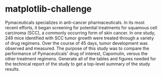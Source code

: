 # matplotlib-challenge
Pymaceuticals specializes in anti-cancer pharmaceuticals. In its most recent efforts, it began screening for potential treatments for squamous cell carcinoma (SCC), a commonly occurring form of skin cancer. In one study, 249 mice identified with SCC tumor growth were treated through a variety of drug regimens. Over the course of 45 days, tumor development was observed and measured. The purpose of this study was to compare the performance of Pymaceuticals' drug of interest, Capomulin, versus the other treatment regimens. Generate all of the tables and figures needed for the technical report of the study to get a top-level summary of the study results.
